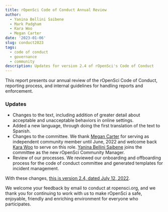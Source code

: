 ```yaml
---
title: rOpenSci Code of Conduct Annual Review
author:
  - Yanina Bellini Saibene
  - Mark Padgham
  - Kara Woo
  - Megan Carter
date: '2023-01-06'
slug: conduct2023
tags:
  - code of conduct
  - governance
  - community
description: Updates for version 2.4 of rOpenSci's Code of Conduct
---
```


This report presents our annual review of the rOpenSci Code of Conduct, reporting process, and internal guidelines for handling reports and enforcement.

### Updates 

* Changes to the text, including addition of greater detail about acceptable and unacceptable behaviors in online settings.
* Added a new language, through doing the first translation of the text to Spanish.
* Changes to the committee. We thank [Megan Carter](https://www.esipfed.org/about/people/megan-carter) for serving as independent community member until June, 2022 
and welcome back [Kara Woo](https://karawoo.com/) to serve on this role. [Yanina Bellini Saibene](https://ropensci.org/author/yanina-bellini-saibene/) joins the 
committee as the new rOpenSci Community Manager.
* Review of our processes. We reviewed our onboarding and offboarding process for the code of conduct committee and generated templates for incident management.

With these changes, [this is version 2.4, dated July 12, 2022](https://ropensci.org/blog/2022/07/12/coc-update/). 

We welcome your feedback by email to conduct at ropensci.org, and we thank you for continuing to work with us to make rOpenSci 
a safe, enjoyable, friendly and enriching environment for everyone who participates.
